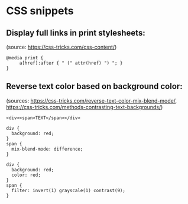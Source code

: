 # CSS snippets

## Display full links in print stylesheets:

(source: https://css-tricks.com/css-content/)
```
@media print {
     a[href]:after { " (" attr(href) ") "; }
}
```

## Reverse text color based on background color:

(sources: https://css-tricks.com/reverse-text-color-mix-blend-mode/, https://css-tricks.com/methods-contrasting-text-backgrounds/)
```
<div><span>TEXT</span></div>
```
```
div {
  background: red;
}
span {
  mix-blend-mode: difference;
}
```
```
div {
  background: red;
  color: red;
}
span {
  filter: invert(1) grayscale(1) contrast(9);
}
```

